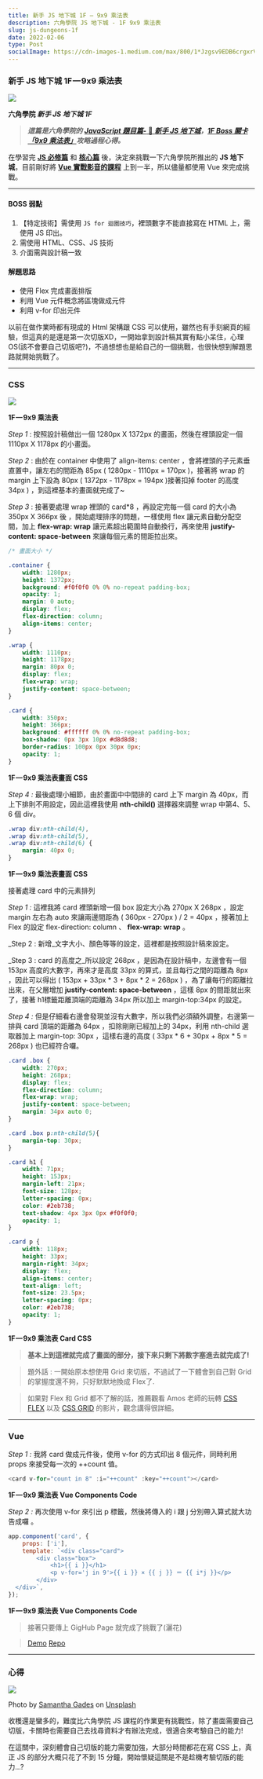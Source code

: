 ```yaml
---
title: 新手 JS 地下城 1F — 9x9 乘法表
description: 六角學院 JS 地下城 - 1F 9x9 乘法表
slug: js-dungeons-1f
date: 2022-02-06
type: Post
socialImage: https://cdn-images-1.medium.com/max/800/1*Jzgsv9EDB6crgxrVJCUY1g.png
---
```


### 新手 JS 地下城 1F — 9x9 乘法表

![](https://cdn-images-1.medium.com/max/800/1*Jzgsv9EDB6crgxrVJCUY1g.png)

**六角學院 _新手 JS 地下城 1F_**

> **_這篇是六角學院的_** [**_JavaScript 題目篇-_** 🐲 **_新手 JS 地下城_**](https://courses.hexschool.com/courses/enrolled/674121)**_，_**[**_1F Boss 關卡「9x9 乘法表」_**](https://courses.hexschool.com/courses/javascript-js/lectures/12019663)**_攻略過程心得。_**

在學習完 [**JS 必修篇**](https://courses.hexschool.com/courses/enrolled/1463822) 和 [**核心篇**](https://courses.hexschool.com/courses/enrolled/670037) 後，決定來挑戰一下六角學院所推出的 **JS 地下城**，目前剛好將 [**Vue 實戰影音的課程**](https://courses.hexschool.com/courses/enrolled/1326387) 上到一半，所以儘量都使用 Vue 來完成挑戰。

---

#### BOSS 弱點

1.  【特定技術】需使用 `JS for 迴圈技巧`，裡頭數字不能直接寫在 HTML 上，需使用 JS 印出。
2.  需使用 HTML、CSS、JS 技術
3.  介面需與設計稿一致

#### 解題思路

-   使用 Flex 完成畫面排版
-   利用 Vue 元件概念將區塊做成元件
-   利用 v-for 印出元件

以前在做作業時都有現成的 Html 架構跟 CSS 可以使用，雖然也有手刻網頁的經驗，但這真的是還是第一次切版XD，一開始拿到設計稿其實有點小呆住，心理OS(該不會要自己切版吧?)，不過想想也是給自己的一個挑戰，也很快想到解題思路就開始挑戰了。

---

### CSS

![](https://cdn-images-1.medium.com/max/800/1*CksRXYLjGxK3wZzECb1V2g.jpeg)

**1F — 9x9 乘法表**

_Step 1_ : 按照設計稿做出一個 1280px X 1372px 的畫面，然後在裡頭設定一個1110px X 1178px 的小畫面。

_Step 2_ : 由於在 container 中使用了 align-items: center ，會將裡頭的子元素垂直置中，讓左右的間距為 85px ( 1280px - 1110px = 170px )，接著將 wrap 的 margin 上下設為 80px ( 1372px - 1178px = 194px )接著扣掉 footer 的高度 34px ) ，到這裡基本的畫面就完成了~

_Step 3_ : 接著要處理 wrap 裡頭的 card*8 ，再設定完每一個 card 的大小為 350px X 366px 後 ，開始處理排序的問題，一樣使用 flex 讓元素自動分配空間，加上 **flex-wrap: wrap** 讓元素超出範圍時自動換行，再來使用 **justify-content: space-between** 來讓每個元素的間距拉出來。

```css
/* 畫面大小 */

.container {
	width: 1280px;
	height: 1372px;
	background: #f0f0f0 0% 0% no-repeat padding-box;
	opacity: 1;
	margin: 0 auto;
	display: flex;
	flex-direction: column;
	align-items: center;
}

.wrap {
	width: 1110px;
	height: 1178px;
	margin: 80px 0;
	display: flex;
	flex-wrap: wrap;
	justify-content: space-between;
}

.card {
	width: 350px;
	height: 366px;
	background: #ffffff 0% 0% no-repeat padding-box;
	box-shadow: 0px 3px 10px #d8d8d8;
	border-radius: 100px 0px 30px 0px;
	opacity: 1;
}
```
**1F — 9x9 乘法表畫面 CSS**

_Step 4 :_ 最後處理小細節，由於畫面中中間排的 card 上下 margin 為 40px，而上下排則不用設定，因此這裡我使用 **nth-child()** 選擇器來調整 wrap 中第4、5、6 個 div。

```css
.wrap div:nth-child(4),
.wrap div:nth-child(5),
.wrap div:nth-child(6) {
	margin: 40px 0;
}
```

**1F — 9x9 乘法表畫面 CSS**

接著處理 card 中的元素排列

_Step 1 :_ 這裡我將 card 裡頭新增一個 box 設定大小為 270px X 268px ，設定 margin 左右為 auto 來讓兩邊間距為 ( 360px - 270px ) / 2 = 40px ，接著加上 Flex 的設定 flex-direction: column 、 **flex-wrap: wrap** 。

_Step 2 : 新增_文字大小、顏色等等的設定，這裡都是按照設計稿來設定。

_Step 3 : card 的高度之_所以設定 268px ，是因為在設計稿中，左邊會有一個 153px 高度的大數字，再來才是高度 33px 的算式，並且每行之間的距離為 8px ，因此可以得出 ( 153px + 33px * 3 + 8px * 2 = 268px ) ，為了讓每行的距離拉出來，在父層增加 **justify-content: space-between** ，這樣 8px 的間距就出來了，接著 h1標籤距離頂端的距離為 34px 所以加上 margin-top:34px 的設定。

_Step 4 :_ 但是仔細看右邊會發現並沒有大數字，所以我們必須額外調整，右邊第一排與 card 頂端的距離為 64px ，扣除剛剛已經加上的 34px，利用 nth-child 選取器加上 margin-top: 30px ，這樣右邊的高度 ( 33px * 6 + 30px + 8px * 5 = 268px ) 也已經符合囉。

```css
.card .box {
	width: 270px;
	height: 268px;
	display: flex;
	flex-direction: column;
	flex-wrap: wrap;
	justify-content: space-between;
	margin: 34px auto 0;
}

.card .box p:nth-child(5){
	margin-top: 30px;
}

.card h1 {
	width: 71px;
	height: 153px;
	margin-left: 21px;
	font-size: 128px;
	letter-spacing: 0px;
	color: #2eb738;
	text-shadow: 4px 3px 0px #f0f0f0;
	opacity: 1;
}

.card p {
	width: 118px;
	height: 33px;
	margin-right: 34px;
	display: flex;
	align-items: center;
	text-align: left;
	font-size: 23.5px;
	letter-spacing: 0px;
	color: #2eb738;
	opacity: 1;
}
```

**1F — 9x9 乘法表 Card CSS**

> **基本上到這裡就完成了畫面的部分，接下來只剩下將數字塞進去就完成了!**

> 題外話 : 一開始原本想使用 Grid 來切版，不過試了一下體會到自己對 Grid 的掌握度還不夠，只好默默地換成 Flex了.

> 如果對 Flex 和 Grid 都不了解的話，推薦觀看 Amos 老師的玩轉 [CSS FLEX](https://www.youtube.com/watch?v=_nCBQ6AIzDU) 以及 [CSS GRID](https://www.youtube.com/watch?v=fYcz3FUqv7M&t=3785s) 的影片，觀念講得很詳細。

---

### Vue

_Step 1 :_ 我將 card 做成元件後，使用 v-for 的方式印出 8 個元件，同時利用props 來接受每一次的 ++count 值。

```javascript
<card v-for="count in 8" :i="++count" :key="++count"></card>
```


**1F — 9x9 乘法表 Vue Components Code**

_Step 2 :_ 再次使用 v-for 來引出 p 標籤，然後將傳入的 i 跟 j 分別帶入算式就大功告成囉 。

```javascript
app.component('card', {
	props: ['i'],
	template: `<div class="card">
		<div class="box">
			<h1>{{ i }}</h1>
			<p v-for='j in 9'>{{ i }} × {{ j }} ＝ {{ i*j }}</p>
		</div>
  </div>`,
});
```

**1F — 9x9 乘法表 Vue Components Code**

> 接著只要傳上 GigHub Page 就完成了挑戰了(灑花)

> [Demo](https://cofcat456.github.io/JS-Dungeons/1F/)
> [Repo](https://github.com/CofCat456/JS-Dungeons/tree/gh-pages/1F)


---

### 心得

![](https://cdn-images-1.medium.com/max/800/1*vlAJjyAs0X6wjnkWYCjM2w.jpeg)

Photo by [Samantha Gades](https://unsplash.com/@srosinger3997?utm_source=medium&utm_medium=referral) on [Unsplash](https://unsplash.com/?utm_source=medium&utm_medium=referral)

收穫還是蠻多的，難度比六角學院 JS 課程的作業更有挑戰性，除了畫面需要自己切版，卡關時也需要自己去找尋資料才有辦法完成，很適合來考驗自己的能力!

在這關中，深刻體會自己切版的能力需要加強，大部分時間都花在寫 CSS 上，真正 JS 的部分大概只花了不到 15 分鐘，開始懷疑這關是不是趁機考驗切版的能力...?